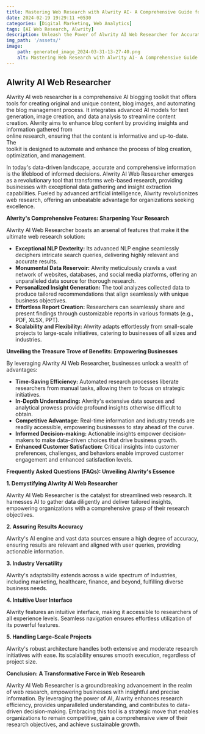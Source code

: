 ```yaml
---
title: Mastering Web Research with Alwrity AI- A Comprehensive Guide for Researchers
date: 2024-02-19 19:29:11 +0530
categories: [Digital Marketing, Web Analytics]
tags: [AI Web Research, Alwrity]
description: Unleash the Power of Alwrity AI Web Researcher for Accurate and Comprehensive Market Research. Dive into its advanced NLP, immense data reservoir, and personalized insights for informed decision-making and unparalleled business success.
img_path: '/assets/'
image:
    path: generated_image_2024-03-31-13-27-40.png
    alt: Mastering Web Research with Alwrity AI- A Comprehensive Guide for Researchers
---
```


## Alwrity AI Web Researcher

Alwrity AI web researcher is a comprehensive AI blogging toolkit that offers   
tools for creating original and unique content, blog images, and automating the
blog management process. It integrates advanced AI models for text generation, 
image creation, and data analysis to streamline content creation. Alwrity aims 
to enhance blog content by providing insights and information gathered from    
online research, ensuring that the content is informative and up-to-date. The  
toolkit is designed to automate and enhance the process of blog creation,      
optimization, and management. 

In today's data-driven landscape, accurate and comprehensive information is the lifeblood of informed decisions. Alwrity AI Web Researcher emerges as a revolutionary tool that transforms web-based research, providing businesses with exceptional data gathering and insight extraction capabilities. Fueled by advanced artificial intelligence, Alwrity revolutionizes web research, offering an unbeatable advantage for organizations seeking excellence.

**Alwrity's Comprehensive Features: Sharpening Your Research**

Alwrity AI Web Researcher boasts an arsenal of features that make it the ultimate web research solution:

* **Exceptional NLP Dexterity:** Its advanced NLP engine seamlessly deciphers intricate search queries, delivering highly relevant and accurate results.
* **Monumental Data Reservoir:** Alwrity meticulously crawls a vast network of websites, databases, and social media platforms, offering an unparalleled data source for thorough research.
* **Personalized Insight Generation:** The tool analyzes collected data to produce tailored recommendations that align seamlessly with unique business objectives.
* **Effortless Report Creation:** Researchers can seamlessly share and present findings through customizable reports in various formats (e.g., PDF, XLSX, PPT).
* **Scalability and Flexibility:** Alwrity adapts effortlessly from small-scale projects to large-scale initiatives, catering to businesses of all sizes and industries.

**Unveiling the Treasure Trove of Benefits: Empowering Businesses**

By leveraging Alwrity AI Web Researcher, businesses unlock a wealth of advantages:

* **Time-Saving Efficiency:** Automated research processes liberate researchers from manual tasks, allowing them to focus on strategic initiatives.
* **In-Depth Understanding:** Alwrity's extensive data sources and analytical prowess provide profound insights otherwise difficult to obtain.
* **Competitive Advantage:** Real-time information and industry trends are readily accessible, empowering businesses to stay ahead of the curve.
* **Informed Decision-making:** Actionable insights empower decision-makers to make data-driven choices that drive business growth.
* **Enhanced Customer Satisfaction:** Critical insights into customer preferences, challenges, and behaviors enable improved customer engagement and enhanced satisfaction levels.

**Frequently Asked Questions (FAQs): Unveiling Alwrity's Essence**

**1. Demystifying Alwrity AI Web Researcher**

Alwrity AI Web Researcher is the catalyst for streamlined web research. It harnesses AI to gather data diligently and deliver tailored insights, empowering organizations with a comprehensive grasp of their research objectives.

**2. Assuring Results Accuracy**

Alwrity's AI engine and vast data sources ensure a high degree of accuracy, ensuring results are relevant and aligned with user queries, providing actionable information.

**3. Industry Versatility**

Alwrity's adaptability extends across a wide spectrum of industries, including marketing, healthcare, finance, and beyond, fulfilling diverse business needs.

**4. Intuitive User Interface**

Alwrity features an intuitive interface, making it accessible to researchers of all experience levels. Seamless navigation ensures effortless utilization of its powerful features.

**5. Handling Large-Scale Projects**

Alwrity's robust architecture handles both extensive and moderate research initiatives with ease. Its scalability ensures smooth execution, regardless of project size.

**Conclusion: A Transformative Force in Web Research**

Alwrity AI Web Researcher is a groundbreaking advancement in the realm of web research, empowering businesses with insightful and precise information. By leveraging the power of AI, Alwrity enhances research efficiency, provides unparalleled understanding, and contributes to data-driven decision-making. Embracing this tool is a strategic move that enables organizations to remain competitive, gain a comprehensive view of their research objectives, and achieve sustainable growth.
